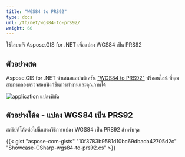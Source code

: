 ```yaml
---
title: "WGS84 to PRS92"
type: docs
url: /th/net/wgs84-to-prs92/
weight: 60
---
```


ใช้ไลบรารี Aspose.GIS for .NET เพื่อแปลง WGS84 เป็น PRS92

## **ตัวอย่างสด**

Aspose.GIS for .NET นำเสนอแอปพลิเคชัน ["WGS84 to PRS92"](https://products.aspose.app/gis/transformation/wgs84-to-prs92) ฟรีออนไลน์ ที่คุณสามารถลองตรวจสอบฟังก์ชันการทำงานและคุณภาพได้

![application แปลงพิกัด](transform-coordinates.png)

## **ตัวอย่างโค้ด - แปลง WGS84 เป็น PRS92**

สคริปต์โค้ดต่อไปนี้แสดงวิธีการแปลง WGS84 เป็น PRS92 สำหรับจุด

{{< gist "aspose-com-gists" "10f3783b9581d10bc69dbada42705d2c" "Showcase-CSharp-wgs84-to-prs92.cs" >}}
